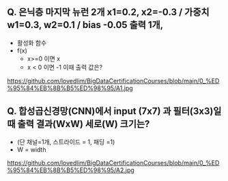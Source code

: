 ## Q. 은닉층 마지막 뉴런 2개 x1=0.2, x2=-0.3 / 가중치 w1=0.3, w2=0.1 / bias -0.05 출력 1개,
- 활성화 함수
- f(x)
    - x>=0 이면 x
    - x < 0 이면 -1
이때 출력 값은?

https://github.com/lovedlim/BigDataCertificationCourses/blob/main/0_%ED%95%84%EB%8B%B5%ED%98%95/A1.jpg


## Q. 합성곱신경망(CNN)에서 input (7x7) 과 필터(3x3)일때 출력 결과(WxW) 세로(W) 크기는?
- (단 채널=1개, 스트라이드 = 1, 패딩 =1)
- W = width

https://github.com/lovedlim/BigDataCertificationCourses/blob/main/0_%ED%95%84%EB%8B%B5%ED%98%95/A2.jpg

